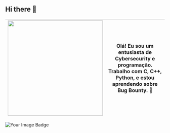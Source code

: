 ## Hi there 👋
| <img src="https://i.pinimg.com/736x/7e/89/b0/7e89b05c96b39a784ce245f9ffa68686.jpg" width="300"> | **Olá! Eu sou um entusiasta de Cybersecurity e programação. Trabalho com C, C++, Python, e estou aprendendo sobre Bug Bounty. 🚀** |
|---|---|
<img src="https://tryhackme-badges.s3.amazonaws.com/fitgirl.png" alt="Your Image Badge" />




